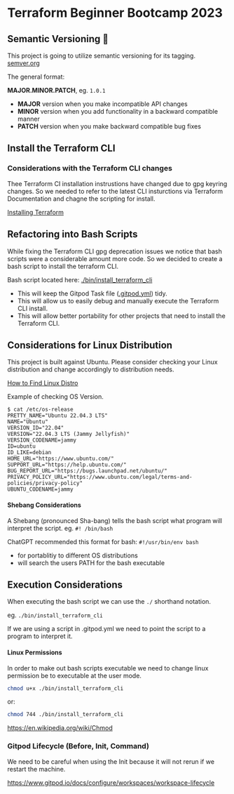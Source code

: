 # Terraform Beginner Bootcamp 2023

## Semantic Versioning :mage:

This project is going to utilize semantic versioning for its tagging.
[semver.org](https://semver.org/)

The general format:

**MAJOR.MINOR.PATCH**, eg. `1.0.1`

- **MAJOR** version when you make incompatible API changes
- **MINOR** version when you add functionality in a backward compatible manner
- **PATCH** version when you make backward compatible bug fixes

## Install the Terraform CLI

### Considerations with the Terraform CLI changes
Thee Terraform CI installation instrustions have changed due to gpg keyring changes. So we needed to refer to the latest CLI insturctions via Terraform Documentation and chagne the scripting for install.

[Installing Terraform](https://developer.hashicorp.com/terraform/downloads)

## Refactoring into Bash Scripts

While fixing the Terraform CLI gpg deprecation issues we notice that bash scripts were a considerable amount more code. So we decided to create a bash script to install the terraform CLI.

Bash script located here: [./bin/install_terraform_cli](./bin/install_terraform_cli)

- This will keep the Gitpod Task file ([.gitpod.yml](.gitpod.yml)) tidy.
- This will allow us to easily debug and manually execute the Terraform CLI install.
- This will allow better portability for other projects that need to install the Terraform CLI.

## Considerations for Linux Distribution

This project is built against Ubuntu.
Please consider checking your Linux distribution and change accordingly to distribution needs.

[How to Find Linux Distro](https://www.howtogeek.com/206240/how-to-tell-what-distro-and-version-of-linux-you-are-running/)

Example of checking OS Version.
```
$ cat /etc/os-release
PRETTY_NAME="Ubuntu 22.04.3 LTS"
NAME="Ubuntu"
VERSION_ID="22.04"
VERSION="22.04.3 LTS (Jammy Jellyfish)"
VERSION_CODENAME=jammy
ID=ubuntu
ID_LIKE=debian
HOME_URL="https://www.ubuntu.com/"
SUPPORT_URL="https://help.ubuntu.com/"
BUG_REPORT_URL="https://bugs.launchpad.net/ubuntu/"
PRIVACY_POLICY_URL="https://www.ubuntu.com/legal/terms-and-policies/privacy-policy"
UBUNTU_CODENAME=jammy
```

#### Shebang Considerations

A Shebang (pronounced Sha-bang) tells the bash script what program will interpret the script. eg. `#! /bin/bash`

ChatGPT recommended this format for bash: `#!/usr/bin/env bash`

- for portablitiy to different OS distributions
- will search the users PATH for the bash executable

## Execution Considerations

When executing the bash script we can use the `./` shorthand notation.

eg. `./bin/install_terraform_cli`

If we are using a script in .gitpod.yml we need to point the script to a program to interpret it.

#### Linux Permissions

In order to make out bash scripts executable  we need to change linux permission be to executable at the user mode.

```sh
chmod u+x ./bin/install_terraform_cli
```

or:
```sh
chmod 744 ./bin/install_terraform_cli
```

https://en.wikipedia.org/wiki/Chmod

### Gitpod Lifecycle (Before, Init, Command)

We need to be careful when using the Init because it will not rerun if we restart the machine.

https://www.gitpod.io/docs/configure/workspaces/workspace-lifecycle